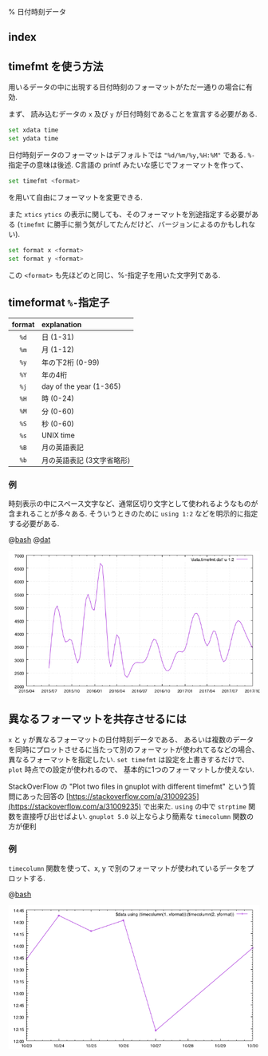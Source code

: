 % 日付時刻データ

## index

<div id=toc></div>

## timefmt を使う方法

用いるデータの中に出現する日付時刻のフォーマットがただ一通りの場合に有効.

まず、
読み込むデータの `x` 及び `y` が日付時刻であることを宣言する必要がある.

```bash
set xdata time
set ydata time
```

日付時刻データのフォーマットはデフォルトでは `"%d/%m/%y,%H:%M"` である.
`%-`指定子の意味は後述.
C言語の printf みたいな感じでフォーマットを作って、

```bash
set timefmt <format>
```

を用いて自由にフォーマットを変更できる.

また `xtics` `ytics` の表示に関しても、そのフォーマットを別途指定する必要がある
(`timefmt` に勝手に揃う気がしてたんだけど、バージョンによるのかもしれない).

```bash
set format x <format>
set format y <format>
```

この `<format>` も先ほどのと同じ、%-指定子を用いた文字列である.

## timeformat `%-`指定子

| format   | explanation                |
| :------: | :-----------               |
| `%d`     | 日 (1-31)                  |
| `%m`     | 月 (1-12)                  |
| `%y`     | 年の下2桁 (0-99)           |
| `%Y`     | 年の4桁                    |
| `%j`     | day of the year (1-365)    |
| `%H`     | 時 (0-24)                  |
| `%M`     | 分 (0-60)                  |
| `%S`     | 秒 (0-60)                  |
| `%s`     | UNIX time                  |
| `%B`     | 月の英語表記               |
| `%b`     | 月の英語表記 (3文字省略形) |

### 例

時刻表示の中にスペース文字など、通常区切り文字として使われるようなものが含まれることが多々ある. そういうときのために `using 1:2` などを明示的に指定する必要がある.

@[bash](data.timefmt.gp)
@[dat](data.timefmt.dat)

![](data.timefmt.png)

## 異なるフォーマットを共存させるには

`x` と `y` が異なるフォーマットの日付時刻データである、
あるいは複数のデータを同時にプロットさせるに当たって別のフォーマットが使われてるなどの場合、
異なるフォーマットを指定したい.
`set timefmt` は設定を上書きするだけで、 `plot` 時点での設定が使われるので、
基本的に1つのフォーマットしか使えない.

StackOverFlow の
"Plot two files in gnuplot with different timefmt" という質問にあった回答の
[https://stackoverflow.com/a/31009235](https://stackoverflow.com/a/31009235)
で出来た.
`using` の中で `strptime` 関数を直接呼び出せばよい.
`gnuplot 5.0` 以上ならより簡素な `timecolumn` 関数の方が便利

### 例

`timecolumn` 関数を使って、x, y で別のフォーマットが使われているデータをプロットする.

@[bash](data.timefmt2.gp)

![](data.timefmt2.png)
